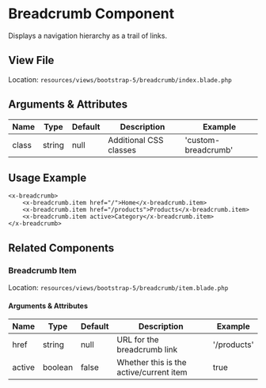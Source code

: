 # Breadcrumb Component

Displays a navigation hierarchy as a trail of links.

## View File

Location: `resources/views/bootstrap-5/breadcrumb/index.blade.php`

## Arguments & Attributes

| Name | Type | Default | Description | Example |
|------|------|---------|-------------|---------|
| class | string | null | Additional CSS classes | 'custom-breadcrumb' |

## Usage Example

```blade
<x-breadcrumb>
    <x-breadcrumb.item href="/">Home</x-breadcrumb.item>
    <x-breadcrumb.item href="/products">Products</x-breadcrumb.item>
    <x-breadcrumb.item active>Category</x-breadcrumb.item>
</x-breadcrumb>
```

## Related Components

### Breadcrumb Item

Location: `resources/views/bootstrap-5/breadcrumb/item.blade.php`

#### Arguments & Attributes

| Name | Type | Default | Description | Example |
|------|------|---------|-------------|---------|
| href | string | null | URL for the breadcrumb link | '/products' |
| active | boolean | false | Whether this is the active/current item | true |

